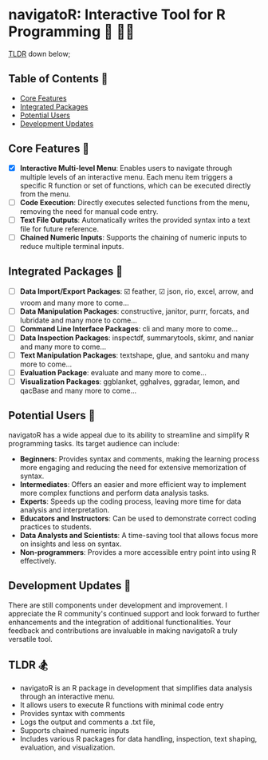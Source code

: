 # navigatoR: Interactive Tool for R Programming 🐊 👨‍💻

[TLDR](#tldr-) down below;

## Table of Contents 📑
- [Core Features](#Core-Features-)
- [Integrated Packages](#Integrated-Packages-)
- [Potential Users](#Potential-Users-)
- [Development Updates](#Development-Updates-)

## Core Features 📌
- [x] **Interactive Multi-level Menu**: Enables users to navigate through multiple levels of an interactive menu. Each menu item triggers a specific R function or set of functions, which can be executed directly from the menu.
- [ ] **Code Execution**: Directly executes selected functions from the menu, removing the need for manual code entry.
- [ ] **Text File Outputs**: Automatically writes the provided syntax into a text file for future reference.
- [ ] **Chained Numeric Inputs**: Supports the chaining of numeric inputs to reduce multiple terminal inputs.

## Integrated Packages 🥗
- [ ] **Data Import/Export Packages**: ☑️ feather, ☑ json, rio, excel, arrow, and vroom and many more to come... 
- [ ] **Data Manipulation Packages**: constructive, janitor, purrr, forcats, and lubridate and many more to come... 
- [ ] **Command Line Interface Packages**: cli and many more to come... 
- [ ] **Data Inspection Packages**: inspectdf, summarytools, skimr, and naniar and many more to come... 
- [ ] **Text Manipulation Packages**: textshape, glue, and santoku and many more to come... 
- [ ] **Evaluation Package**: evaluate and many more to come... 
- [ ] **Visualization Packages**: ggblanket, gghalves, ggradar, lemon, and qacBase and many more to come... 

## Potential Users 🌇
navigatoR has a wide appeal due to its ability to streamline and simplify R programming tasks. Its target audience can include:

- **Beginners**: Provides syntax and comments, making the learning process more engaging and reducing the need for extensive memorization of syntax.
- **Intermediates**: Offers an easier and more efficient way to implement more complex functions and perform data analysis tasks.
- **Experts**: Speeds up the coding process, leaving more time for data analysis and interpretation.
- **Educators and Instructors**: Can be used to demonstrate correct coding practices to students.
- **Data Analysts and Scientists**: A time-saving tool that allows focus more on insights and less on syntax.
- **Non-programmers**: Provides a more accessible entry point into using R effectively.

## Development Updates 🌋
There are still components under development and improvement. I appreciate the R community's continued support and look forward to further enhancements and the integration of additional functionalities. Your feedback and contributions are invaluable in making navigatoR a truly versatile tool.

 ## TLDR 🏂
- navigatoR is an R package in development that simplifies data analysis through an interactive menu.
- It allows users to execute R functions with minimal code entry
- Provides syntax with comments
- Logs the output and comments a .txt file,
- Supports chained numeric inputs
- Includes various R packages for data handling, inspection, text shaping, evaluation, and visualization.
